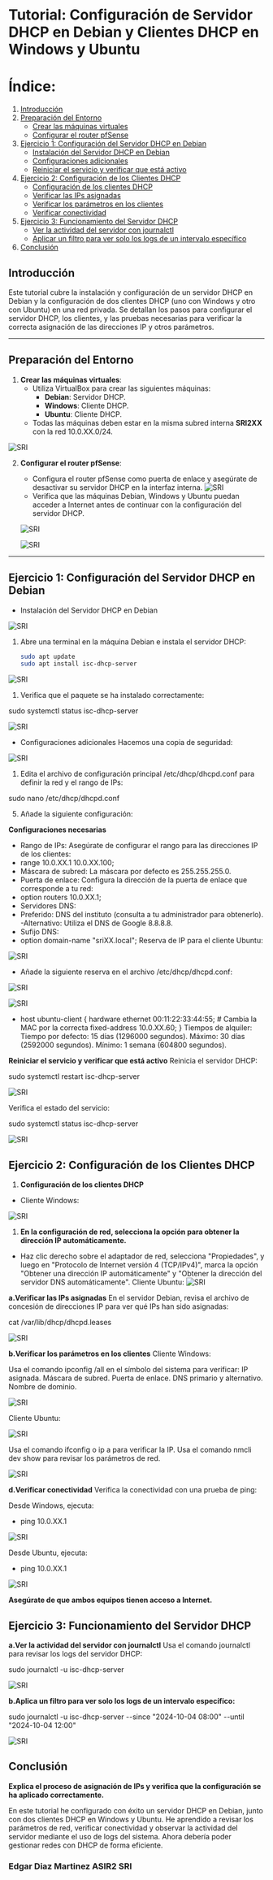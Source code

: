 # Tutorial: Configuración de Servidor DHCP en Debian y Clientes DHCP en Windows y Ubuntu

# Índice:
1. [Introducción](#introducción)
2. [Preparación del Entorno](#preparación-del-entorno)
   - [Crear las máquinas virtuales](#crear-las-máquinas-virtuales)
   - [Configurar el router pfSense](#configurar-el-router-pfsense)
3. [Ejercicio 1: Configuración del Servidor DHCP en Debian](#ejercicio-1-configuración-del-servidor-dhcp-en-debian)
   - [Instalación del Servidor DHCP en Debian](#instalación-del-servidor-dhcp-en-debian)
   - [Configuraciones adicionales](#configuraciones-adicionales)
   - [Reiniciar el servicio y verificar que está activo](#reiniciar-el-servicio-y-verificar-que-está-activo)
4. [Ejercicio 2: Configuración de los Clientes DHCP](#ejercicio-2-configuración-de-los-clientes-dhcp)
   - [Configuración de los clientes DHCP](#configuración-de-los-clientes-dhcp)
   - [Verificar las IPs asignadas](#verificar-las-ips-asignadas)
   - [Verificar los parámetros en los clientes](#verificar-los-parámetros-en-los-clientes)
   - [Verificar conectividad](#verificar-conectividad)
5. [Ejercicio 3: Funcionamiento del Servidor DHCP](#ejercicio-3-funcionamiento-del-servidor-dhcp)
   - [Ver la actividad del servidor con journalctl](#ver-la-actividad-del-servidor-con-journalctl)
   - [Aplicar un filtro para ver solo los logs de un intervalo específico](#aplicar-un-filtro-para-ver-solo-los-logs-de-un-intervalo-específico)
6. [Conclusión](#conclusión)

## Introducción
Este tutorial cubre la instalación y configuración de un servidor DHCP en Debian y la configuración de dos clientes DHCP (uno con Windows y otro con Ubuntu) en una red privada. Se detallan los pasos para configurar el servidor DHCP, los clientes, y las pruebas necesarias para verificar la correcta asignación de las direcciones IP y otros parámetros.

---

## Preparación del Entorno

1. **Crear las máquinas virtuales**:
   - Utiliza VirtualBox para crear las siguientes máquinas:
     - **Debian**: Servidor DHCP.
     - **Windows**: Cliente DHCP.
     - **Ubuntu**: Cliente DHCP.
   - Todas las máquinas deben estar en la misma subred interna **SRI2XX** con la red 10.0.XX.0/24.
   
![SRI](IMAGES/SUBRED.PNG)

2. **Configurar el router pfSense**:
   - Configura el router pfSense como puerta de enlace y asegúrate de desactivar su servidor DHCP en la interfaz interna.
![SRI](IMAGES/IP_PFSENSE.PNG)
   - Verifica que las máquinas Debian, Windows y Ubuntu puedan acceder a Internet antes de continuar con la configuración del servidor DHCP.

    ![SRI](IMAGES/WIN-GOOG.PNG)

    ![SRI](IMAGES/PING_GOOGLE.PNG)
    
---

## Ejercicio 1: Configuración del Servidor DHCP en Debian

- Instalación del Servidor DHCP en Debian

![SRI](IMAGES/IP_dEBIAN.PNG)

1. Abre una terminal en la máquina Debian e instala el servidor DHCP:
   ```bash
   sudo apt update
   sudo apt install isc-dhcp-server
![SRI](IMAGES/ISC-DHCP.PNG)
1. Verifica que el paquete se ha instalado correctamente:

sudo systemctl status isc-dhcp-server

![SRI](IMAGES/SS-LTUN.PNG)

- Configuraciones adicionales
Hacemos una copia de seguridad:

![SRI](IMAGES/COPIA-SEG.PNG)

1. Edita el archivo de configuración principal /etc/dhcp/dhcpd.conf para definir la red y el rango de IPs:

sudo nano /etc/dhcp/dhcpd.conf

5. Añade la siguiente configuración:

 **Configuraciones necesarias**
- Rango de IPs: Asegúrate de configurar el rango para las direcciones IP de los clientes:
- range 10.0.XX.1 10.0.XX.100;
- Máscara de subred: La máscara por defecto es 255.255.255.0.
- Puerta de enlace: Configura la dirección de la puerta de enlace que corresponde a tu red:
- option routers 10.0.XX.1;
- Servidores DNS:
- Preferido: DNS del instituto (consulta a tu administrador para obtenerlo).
-Alternativo: Utiliza el DNS de Google 8.8.8.8.
- Sufijo DNS:
- option domain-name "sriXX.local";
Reserva de IP para el cliente Ubuntu:

![SRI](IMAGES/DCHP-CONF.PNG)

- Añade la siguiente reserva en el archivo /etc/dhcp/dhcpd.conf:

![SRI](IMAGES/reservas.PNG)

![SRI](IMAGES/reser-ubun.PNG)

- host ubuntu-client {
    hardware ethernet 00:11:22:33:44:55;  # Cambia la MAC por la correcta
    fixed-address 10.0.XX.60;
}
Tiempos de alquiler:
Tiempo por defecto: 15 días (1296000 segundos).
Máximo: 30 días (2592000 segundos).
Mínimo: 1 semana (604800 segundos).

**Reiniciar el servicio y verificar que está activo**
Reinicia el servidor DHCP:

sudo systemctl restart isc-dhcp-server

![SRI](IMAGES/SYSTEMCTL.PNG)

Verifica el estado del servicio:


sudo systemctl status isc-dhcp-server

![SRI](IMAGES/restart-status.PNG)

## Ejercicio 2: Configuración de los Clientes DHCP
1. **Configuración de los clientes DHCP**
- Cliente Windows:

![SRI](IMAGES/dhcp-win.PNG)

1. **En la configuración de red, selecciona la opción para obtener la dirección IP automáticamente.**
- Haz clic derecho sobre el adaptador de red, selecciona "Propiedades", y luego en "Protocolo de Internet versión 4 (TCP/IPv4)", marca la opción "Obtener una dirección IP automáticamente" y "Obtener la dirección del servidor DNS automáticamente".
Cliente Ubuntu:
![SRI](IMAGES/reser-ubun.PNG)

**a.Verificar las IPs asignadas**
En el servidor Debian, revisa el archivo de concesión de direcciones IP para ver qué IPs han sido asignadas:

cat /var/lib/dhcp/dhcpd.leases

![SRI](IMAGES/LEASES-FINAL.PNG)

**b.Verificar los parámetros en los clientes**
Cliente Windows:

Usa el comando ipconfig /all en el símbolo del sistema para verificar:
IP asignada.
Máscara de subred.
Puerta de enlace.
DNS primario y alternativo.
Nombre de dominio.

![SRI](IMAGES/ipconfigwi.PNG)

Cliente Ubuntu:

![SRI](IMAGES/ipaubu.PNG)

Usa el comando ifconfig o ip a para verificar la IP.
Usa el comando nmcli dev show para revisar los parámetros de red.

![SRI](IMAGES/nmcli.PNG)

**d.Verificar conectividad**
Verifica la conectividad con una prueba de ping:

Desde Windows, ejecuta:

- ping 10.0.XX.1

![SRI](IMAGES/pingwi.PNG)

Desde Ubuntu, ejecuta:

- ping 10.0.XX.1

![SRI](IMAGES/pingubu.PNG)

**Asegúrate de que ambos equipos tienen acceso a Internet.**

## Ejercicio 3: Funcionamiento del Servidor DHCP

**a.Ver la actividad del servidor con journalctl**
Usa el comando journalctl para revisar los logs del servidor DHCP:

sudo journalctl -u isc-dhcp-server

![SRI](IMAGES/journal-u.PNG)

**b.Aplica un filtro para ver solo los logs de un intervalo específico:**

sudo journalctl -u isc-dhcp-server --since "2024-10-04 08:00" --until "2024-10-04 12:00"

![SRI](IMAGES/jour.PNG)

## Conclusión

**Explica el proceso de asignación de IPs y verifica que la configuración se ha aplicado correctamente.**

En este tutorial he configurado con éxito un servidor DHCP en Debian, junto con dos clientes DHCP en Windows y Ubuntu. He aprendido a revisar los parámetros de red, verificar conectividad y observar la actividad del servidor mediante el uso de logs del sistema. Ahora debería poder gestionar redes con DHCP de forma eficiente.


### Edgar Diaz Martinez ASIR2 SRI